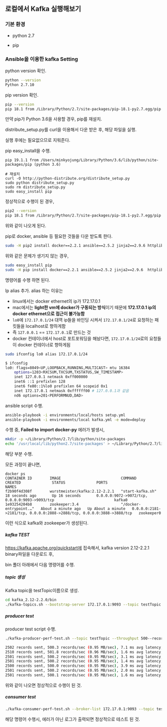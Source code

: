 ## 로컬에서 Kafka 실행해보기 

### 기본 환경

- python 2.7

- pip



### Ansible을 이용한 kafka Setting

python version 확인.

```bash
python --version
Python 2.7.10
```



pip version 확인.

```bash
pip --version
pip 18.1 from /Library/Python/2.7/site-packages/pip-18.1-py2.7.egg/pip (python 2.7)
```



만약 pip가 Python 3.6을 사용할 경우, pip를 재설치.

 distribute_setup.py를 curl을 이용해서 다운 받은 후, 해당 파일을 실행. 

실행 후에는 필요없으므로 지워준다.

pip easy_install을 수행.

```
pip 19.1.1 from /Users/minkyojung/Library/Python/3.6/lib/python/site-packages/pip (python 3.6)

# 재설치
curl -O http://python-distribute.org/distribute_setup.py
sudo python distribute_setup.py
sudo rm distribute_setup.py
sudo easy_install pip
```



정상적으로 수행이 된 경우,

```bash
pip2 --version
pip 18.1 from /Library/Python/2.7/site-packages/pip-18.1-py2.7.egg/pip (python 2.7)
```

위와 같이 나오게 된다.



pip로 docker, ansible 등 필요한 것들을 다운 받도록 한다.

```bash
sudo -H pip2 install docker==2.2.1 ansible==2.5.2 jinja2==2.9.6 httplib2==0.9.2 requests==2.10.0
```



위와 같은 문제가 생기지 않는 경우, 

```bash
sudo easy_install pip
sudo -H pip install docker==2.2.1 ansible==2.5.2 jinja2==2.9.6  httplib2==0.9.2 requests==2.10.0
```

명령어를 수행 하면 된다.



Ip alias 추가. alias 하는 이유는

- linux에서는 docker ethernet의 ip가 172.17.0.1
- mac에서는 **light한 vm에 docker가 구동되는 방식**이기 때문에 **172.17.0.1 ip의 docker ethernet으로 접근이 불가능함**
- `lo0`에 `172.17.0.1/24` 대역 ip들을 바인딩 시켜서 `172.17.0.1/24`로 요청하는 패킷들을 localhost로 향하게함
- 즉 `127.0.0.1` == `172.17.0.1`로 만드는 것
- docker 컨테이너에서 host로 포트포워딩을 해놨다면, `172.17.0.1/24`로의 요청들이 docker 컨테이너로 향하게됨

```bash
sudo ifconfig lo0 alias 172.17.0.1/24  
```

```bash
$ ifconfig
lo0: flags=8049<UP,LOOPBACK,RUNNING,MULTICAST> mtu 16384
	options=1203<RXCSUM,TXCSUM,TXSTATUS,SW_TIMESTAMP>
	inet 127.0.0.1 netmask 0xff000000
	inet6 ::1 prefixlen 128
	inet6 fe80::1%lo0 prefixlen 64 scopeid 0x1
	inet 172.17.0.1 netmask 0xffffff00 # 127.0.0.1과 같음
	nd6 options=201<PERFORMNUD,DAD>
```





ansible script 수행.

```bash
ansible-playbook -i environments/local/hosts setup.yml
ansible-playbook -i environments/local kafka.yml -e mode=deploy
```



수행 중, **Failed to import docker-py** 에러가 발생시,

```bash
mkdir -p ~/Library/Python/2.7/lib/python/site-packages
echo '/usr/local/lib/python2.7/site-packages' > ~/Library/Python/2.7/lib/python/site-packages/homebrew.pth
```

해당 부분 수행.



모든 과정이 끝나면, 

```
docker ps
CONTAINER ID        IMAGE                           COMMAND                  CREATED              STATUS              PORTS                                                                    NAMES
f2b90f4d308f        wurstmeister/kafka:2.12-2.2.1   "start-kafka.sh"         18 seconds ago       Up 16 seconds       0.0.0.0:9072->9072/tcp, 0.0.0.0:9093->9093/tcp                           kafka0
1e93254204b8        zookeeper:3.4                   "/docker-entrypoint.…"   About a minute ago   Up About a minute   0.0.0.0:2181->2181/tcp, 0.0.0.0:2888->2888/tcp, 0.0.0.0:3888->3888/tcp   zookeeper0
```

이런 식으로 kafka와 zookeeper가 생성된다.



##### kafka TEST

https://kafka.apache.org/quickstart에 접속해서, kafka version 2.12-2.2.1 binary파일을 다운로드 후,

bin 폴더 아래에서 다음 명령어를 수행.



##### topic 생성

Kafka topic을 testTopic이름으로 생성.

```bash
cd kafka_2.12-2.2.0/bin
./kafka-topics.sh --bootstrap-server 172.17.0.1:9093 --topic testTopic --create --partitions 1 --replication-factor 1
```



##### producer test

 producer test script 수행.

```bash
./kafka-producer-perf-test.sh --topic testTopic --throughput 500--record-size 2000 --num-records 200000 --producer-props bootstrap.servers=172.17.0.1:9093

2502 records sent, 500.3 records/sec (0.95 MB/sec), 7.1 ms avg latency, 247.0 ms max latency.
2510 records sent, 501.8 records/sec (0.96 MB/sec), 1.6 ms avg latency, 21.0 ms max latency.
2501 records sent, 500.2 records/sec (0.95 MB/sec), 3.1 ms avg latency, 100.0 ms max latency.
2501 records sent, 500.2 records/sec (0.95 MB/sec), 1.4 ms avg latency, 12.0 ms max latency.
2500 records sent, 500.0 records/sec (0.95 MB/sec), 3.9 ms avg latency, 105.0 ms max latency.
2501 records sent, 500.2 records/sec (0.95 MB/sec), 2.0 ms avg latency, 29.0 ms max latency.
2501 records sent, 500.1 records/sec (0.95 MB/sec), 1.6 ms avg latency, 32.0 ms max latency.
```

위와 같이 나오면 정상적으로 수행이 된 것.



##### consumer test

```bash
./kafka-consumer-perf-test.sh --broker-list 172.17.0.1:9093 --topic testTopic --messages 20000
```

해당 명령어 수행시, 에러가 아닌 로그가 출력되면 정상적으로 테스트 된 것.





